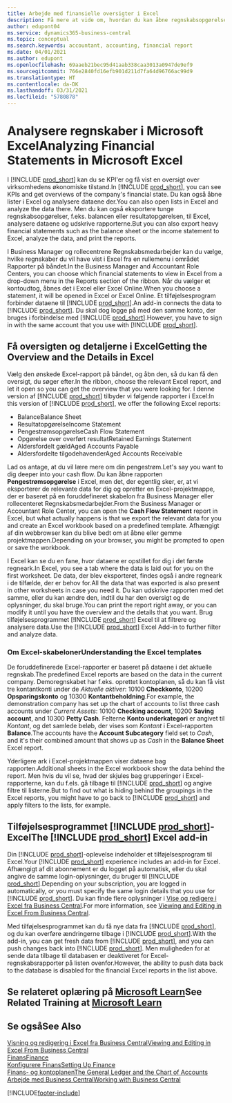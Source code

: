 ```yaml
---
title: Arbejde med finansielle oversigter i Excel
description: Få mere at vide om, hvordan du kan åbne regnskabsopgørelser i Microsoft Excel fra Business Central for bedre analyse.
author: edupont04
ms.service: dynamics365-business-central
ms.topic: conceptual
ms.search.keywords: accountant, accounting, financial report
ms.date: 04/01/2021
ms.author: edupont
ms.openlocfilehash: 69aaeb21bec95d41aab338caa3013a0947de9ef9
ms.sourcegitcommit: 766e2840fd16efb901d211d7fa64d96766ac99d9
ms.translationtype: HT
ms.contentlocale: da-DK
ms.lasthandoff: 03/31/2021
ms.locfileid: "5780878"
---
```

# <a name="analyzing-financial-statements-in-microsoft-excel"></a><span data-ttu-id="6f64b-103">Analysere regnskaber i Microsoft Excel</span><span class="sxs-lookup"><span data-stu-id="6f64b-103">Analyzing Financial Statements in Microsoft Excel</span></span>

<span data-ttu-id="6f64b-104">I [!INCLUDE [prod_short](includes/prod_short.md)] kan du se KPI'er og få vist en oversigt over virksomhedens økonomiske tilstand.</span><span class="sxs-lookup"><span data-stu-id="6f64b-104">In [!INCLUDE [prod_short](includes/prod_short.md)], you can see KPIs and get overviews of the company's financial state.</span></span> <span data-ttu-id="6f64b-105">Du kan også åbne lister i Excel og analysere dataene der.</span><span class="sxs-lookup"><span data-stu-id="6f64b-105">You can also open lists in Excel and analyze the data there.</span></span> <span data-ttu-id="6f64b-106">Men du kan også eksportere tunge regnskabsopgørelser, f.eks. balancen eller resultatopgørelsen, til Excel, analysere dataene og udskrive rapporterne.</span><span class="sxs-lookup"><span data-stu-id="6f64b-106">But you can also export heavy financial statements such as the balance sheet or the income statement to Excel, analyze the data, and print the reports.</span></span>  

<span data-ttu-id="6f64b-107">I Business Manager og rollecentrene Regnskabsmedarbejder kan du vælge, hvilke regnskaber du vil have vist i Excel fra en rullemenu i området Rapporter på båndet.</span><span class="sxs-lookup"><span data-stu-id="6f64b-107">In the Business Manager and Accountant Role Centers, you can choose which financial statements to view in Excel from a drop-down menu in the Reports section of the ribbon.</span></span> <span data-ttu-id="6f64b-108">Når du vælger et kontoudtog, åbnes det i Excel eller Excel Online.</span><span class="sxs-lookup"><span data-stu-id="6f64b-108">When you choose a statement, it will be opened in Excel or Excel Online.</span></span> <span data-ttu-id="6f64b-109">Et tilføjelsesprogram forbinder dataene til [!INCLUDE [prod_short](includes/prod_short.md)].</span><span class="sxs-lookup"><span data-stu-id="6f64b-109">An add-in connects the data to [!INCLUDE [prod_short](includes/prod_short.md)].</span></span> <span data-ttu-id="6f64b-110">Du skal dog logge på med den samme konto, der bruges i forbindelse med [!INCLUDE [prod_short](includes/prod_short.md)].</span><span class="sxs-lookup"><span data-stu-id="6f64b-110">However, you have to sign in with the same account that you use with [!INCLUDE [prod_short](includes/prod_short.md)].</span></span>  

## <a name="getting-the-overview-and-the-details-in-excel"></a><span data-ttu-id="6f64b-111">Få oversigten og detaljerne i Excel</span><span class="sxs-lookup"><span data-stu-id="6f64b-111">Getting the Overview and the Details in Excel</span></span>

<span data-ttu-id="6f64b-112">Vælg den ønskede Excel-rapport på båndet, og åbn den, så du kan få den oversigt, du søger efter.</span><span class="sxs-lookup"><span data-stu-id="6f64b-112">In the ribbon, choose the relevant Excel report, and let it open so you can get the overview that you were looking for.</span></span> <span data-ttu-id="6f64b-113">I denne version af [!INCLUDE [prod_short](includes/prod_short.md)] tilbyder vi følgende rapporter i Excel:</span><span class="sxs-lookup"><span data-stu-id="6f64b-113">In this version of [!INCLUDE [prod_short](includes/prod_short.md)], we offer the following Excel reports:</span></span>

- <span data-ttu-id="6f64b-114">Balance</span><span class="sxs-lookup"><span data-stu-id="6f64b-114">Balance Sheet</span></span>  
- <span data-ttu-id="6f64b-115">Resultatopgørelse</span><span class="sxs-lookup"><span data-stu-id="6f64b-115">Income Statement</span></span>  
- <span data-ttu-id="6f64b-116">Pengestrømsopgørelse</span><span class="sxs-lookup"><span data-stu-id="6f64b-116">Cash Flow Statement</span></span>  
- <span data-ttu-id="6f64b-117">Opgørelse over overført resultat</span><span class="sxs-lookup"><span data-stu-id="6f64b-117">Retained Earnings Statement</span></span>  
- <span data-ttu-id="6f64b-118">Aldersfordelt gæld</span><span class="sxs-lookup"><span data-stu-id="6f64b-118">Aged Accounts Payable</span></span>  
- <span data-ttu-id="6f64b-119">Aldersfordelte tilgodehavender</span><span class="sxs-lookup"><span data-stu-id="6f64b-119">Aged Accounts Receivable</span></span>  

<span data-ttu-id="6f64b-120">Lad os antage, at du vil lære mere om din pengestrøm.</span><span class="sxs-lookup"><span data-stu-id="6f64b-120">Let's say you want to dig deeper into your cash flow.</span></span> <span data-ttu-id="6f64b-121">Du kan åbne rapporten **Pengestrømsopgørelse** i Excel, men det, der egentlig sker, er, at vi eksporterer de relevante data for dig og opretter en Excel-projektmappe, der er baseret på en foruddefineret skabelon fra Business Manager eller rollecenteret Regnskabsmedarbejder.</span><span class="sxs-lookup"><span data-stu-id="6f64b-121">From the Business Manager or Accountant Role Center, you can open the **Cash Flow Statement** report in Excel, but what actually happens is that we export the relevant data for you and create an Excel workbook based on a predefined template.</span></span> <span data-ttu-id="6f64b-122">Afhængigt af din webbrowser kan du blive bedt om at åbne eller gemme projektmappen.</span><span class="sxs-lookup"><span data-stu-id="6f64b-122">Depending on your browser, you might be prompted to open or save the workbook.</span></span>  

<span data-ttu-id="6f64b-123">I Excel kan se du en fane, hvor dataene er opstillet for dig i det første regneark.</span><span class="sxs-lookup"><span data-stu-id="6f64b-123">In Excel, you see a tab where the data is laid out for you on the first worksheet.</span></span> <span data-ttu-id="6f64b-124">De data, der blev eksporteret, findes også i andre regneark i de tilfælde, der er behov for.</span><span class="sxs-lookup"><span data-stu-id="6f64b-124">All the data that was exported is also present in other worksheets in case you need it.</span></span> <span data-ttu-id="6f64b-125">Du kan udskrive rapporten med det samme, eller du kan ændre den, indtil du har den oversigt og de oplysninger, du skal bruge.</span><span class="sxs-lookup"><span data-stu-id="6f64b-125">You can print the report right away, or you can modify it until you have the overview and the details that you want.</span></span> <span data-ttu-id="6f64b-126">Brug tilføjelsesprogrammet [!INCLUDE [prod_short](includes/prod_short.md)] Excel til at filtrere og analysere data.</span><span class="sxs-lookup"><span data-stu-id="6f64b-126">Use the [!INCLUDE [prod_short](includes/prod_short.md)] Excel Add-in to further filter and analyze data.</span></span>  

### <a name="understanding-the-excel-templates"></a><span data-ttu-id="6f64b-127">Om Excel-skabeloner</span><span class="sxs-lookup"><span data-stu-id="6f64b-127">Understanding the Excel templates</span></span>

<span data-ttu-id="6f64b-128">De foruddefinerede Excel-rapporter er baseret på dataene i det aktuelle regnskab.</span><span class="sxs-lookup"><span data-stu-id="6f64b-128">The predefined Excel reports are based on the data in the current company.</span></span> <span data-ttu-id="6f64b-129">Demoregnskabet har f.eks. oprettet kontoplanen, så du kan få vist tre kontantkonti under de *Aktuelle aktiver*: 10100 **Checkkonto**, 10200 **Opsparingskonto** og 10300 **Kontantbeholdning**.</span><span class="sxs-lookup"><span data-stu-id="6f64b-129">For example, the demonstration company has set up the chart of accounts to list three cash accounts under *Current Assets*: 10100 **Checking account**, 10200 **Saving account**, and 10300 **Petty Cash**.</span></span> <span data-ttu-id="6f64b-130">Felterne **Konto underkategori** er angivet til *Kontant*, og det samlede beløb, der vises som *Kontant* i Excel-rapporten **Balance**.</span><span class="sxs-lookup"><span data-stu-id="6f64b-130">The accounts have the **Account Subcategory** field set to *Cash*, and it's their combined amount that shows up as *Cash* in the **Balance Sheet** Excel report.</span></span>  

<span data-ttu-id="6f64b-131">Yderligere ark i Excel-projektmappen viser dataene bag rapporten.</span><span class="sxs-lookup"><span data-stu-id="6f64b-131">Additional sheets in the Excel workbook show the data behind the report.</span></span> <span data-ttu-id="6f64b-132">Men hvis du vil se, hvad der skjules bag grupperinger i Excel-rapporterne, kan du f.els. gå tilbage til [!INCLUDE [prod_short](includes/prod_short.md)] og angive filtre til listerne.</span><span class="sxs-lookup"><span data-stu-id="6f64b-132">But to find out what is hiding behind the groupings in the Excel reports, you might have to go back to [!INCLUDE [prod_short](includes/prod_short.md)] and apply filters to the lists, for example.</span></span>  

## <a name="the-prod_short-excel-add-in"></a><span data-ttu-id="6f64b-133">Tilføjelsesprogrammet [!INCLUDE [prod_short](includes/prod_short.md)]-Excel</span><span class="sxs-lookup"><span data-stu-id="6f64b-133">The [!INCLUDE [prod_short](includes/prod_short.md)] Excel add-in</span></span>

<span data-ttu-id="6f64b-134">Din [!INCLUDE [prod_short](includes/prod_short.md)]-oplevelse indeholder et tilføjelsesprogram til Excel.</span><span class="sxs-lookup"><span data-stu-id="6f64b-134">Your [!INCLUDE [prod_short](includes/prod_short.md)] experience includes an add-in for Excel.</span></span> <span data-ttu-id="6f64b-135">Afhængigt af dit abonnement er du logget på automatisk, eller du skal angive de samme login-oplysninger, du bruger til [!INCLUDE [prod_short](includes/prod_short.md)].</span><span class="sxs-lookup"><span data-stu-id="6f64b-135">Depending on your subscription, you are logged in automatically, or you must specify the same login details that you use for [!INCLUDE [prod_short](includes/prod_short.md)].</span></span> <span data-ttu-id="6f64b-136">Du kan finde flere oplysninger i [Vise og redigere i Excel fra Business Central](across-work-with-excel.md).</span><span class="sxs-lookup"><span data-stu-id="6f64b-136">For more information, see [Viewing and Editing in Excel From Business Central](across-work-with-excel.md).</span></span>  

<span data-ttu-id="6f64b-137">Med tilføjelsesprogrammet kan du få nye data fra [!INCLUDE [prod_short](includes/prod_short.md)], og du kan overføre ændringerne tilbage i [!INCLUDE [prod_short](includes/prod_short.md)].</span><span class="sxs-lookup"><span data-stu-id="6f64b-137">With the add-in, you can get fresh data from [!INCLUDE [prod_short](includes/prod_short.md)], and you can push changes back into [!INCLUDE [prod_short](includes/prod_short.md)].</span></span> <span data-ttu-id="6f64b-138">Men muligheden for at sende data tilbage til databasen er deaktiveret for Excel-regnskabsrapporter på listen ovenfor.</span><span class="sxs-lookup"><span data-stu-id="6f64b-138">However, the ability to push data back to the database is disabled for the financial Excel reports in the list above.</span></span>  

## <a name="see-related-training-at-microsoft-learn"></a><span data-ttu-id="6f64b-139">Se relateret oplæring på [Microsoft Learn](/learn/modules/configure-powerbi-excel-dynamics-365-business-central/index)</span><span class="sxs-lookup"><span data-stu-id="6f64b-139">See Related Training at [Microsoft Learn](/learn/modules/configure-powerbi-excel-dynamics-365-business-central/index)</span></span>

## <a name="see-also"></a><span data-ttu-id="6f64b-140">Se også</span><span class="sxs-lookup"><span data-stu-id="6f64b-140">See Also</span></span>

[<span data-ttu-id="6f64b-141">Visning og redigering i Excel fra Business Central</span><span class="sxs-lookup"><span data-stu-id="6f64b-141">Viewing and Editing in Excel From Business Central</span></span>](across-work-with-excel.md)  
[<span data-ttu-id="6f64b-142">Finans</span><span class="sxs-lookup"><span data-stu-id="6f64b-142">Finance</span></span>](finance.md)  
[<span data-ttu-id="6f64b-143">Konfigurere Finans</span><span class="sxs-lookup"><span data-stu-id="6f64b-143">Setting Up Finance</span></span>](finance-setup-finance.md)  
[<span data-ttu-id="6f64b-144">Finans- og kontoplanen</span><span class="sxs-lookup"><span data-stu-id="6f64b-144">The General Ledger and the Chart of Accounts</span></span>](finance-general-ledger.md)  
[<span data-ttu-id="6f64b-145">Arbejde med Business Central</span><span class="sxs-lookup"><span data-stu-id="6f64b-145">Working with Business Central</span></span>](ui-work-product.md)  


[!INCLUDE[footer-include](includes/footer-banner.md)]